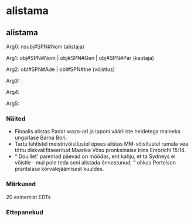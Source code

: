 # alistama

## alistama

Arg0: nsubj#SPN#Nom (alistaja)

Arg1: obj#SPN#Nom | obj#SPN#Gen | obj#SPN#Par (kaotaja)

Arg2: obl#SPN#Ade | obl#SPN#Ine (võistlus)

Arg3: 

Arg4:

Arg5:

### Näited 

* Finaalis alistas Padar waza-ari ja ipponi vääriliste heidetega maineka ungarlase Barna Bori.
* Tartu lahtistel meistrivõistlustel epees alistas MM-võistlustel rumala vea tõttu diskvalifitseeritud Maarika Võsu pronksinaise Irina Embrichi 15:14.
* “ Douillet' paremad päevad on möödas, ent kahju, et ta Sydneys ei võistle - mul pole teda seni alistada õnnestunud, ” ohkas Pertelson prantslase kõrvalejäämisest kuuldes.

### Märkused

20 esinemist EDTs

### Ettepanekud

